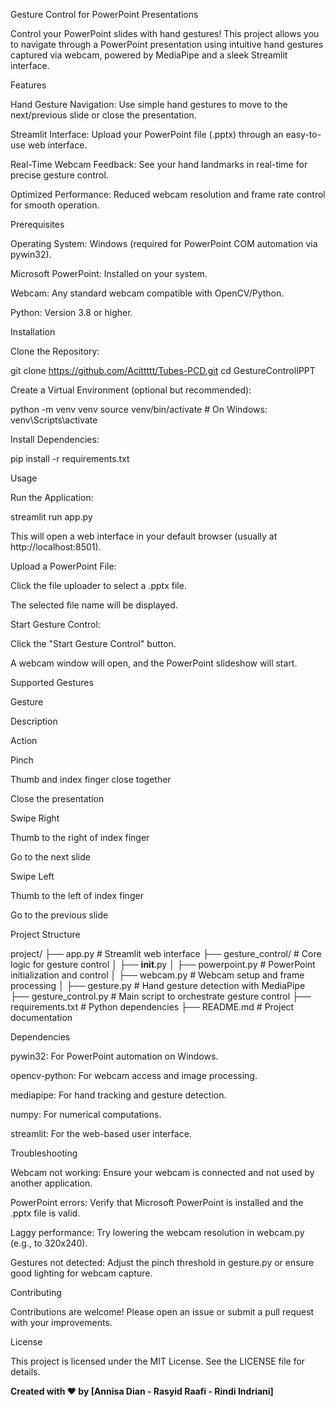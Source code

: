 Gesture Control for PowerPoint Presentations

Control your PowerPoint slides with hand gestures! This project allows you to navigate through a PowerPoint presentation using intuitive hand gestures captured via webcam, powered by MediaPipe and a sleek Streamlit interface.





Features





Hand Gesture Navigation: Use simple hand gestures to move to the next/previous slide or close the presentation.



Streamlit Interface: Upload your PowerPoint file (.pptx) through an easy-to-use web interface.



Real-Time Webcam Feedback: See your hand landmarks in real-time for precise gesture control.



Optimized Performance: Reduced webcam resolution and frame rate control for smooth operation.

Prerequisites





Operating System: Windows (required for PowerPoint COM automation via pywin32).



Microsoft PowerPoint: Installed on your system.



Webcam: Any standard webcam compatible with OpenCV/Python.



Python: Version 3.8 or higher.

Installation





Clone the Repository:

git clone https://github.com/Acittttt/Tubes-PCD.git cd GestureControlIPPT



Create a Virtual Environment (optional but recommended):

python -m venv venv
source venv/bin/activate  # On Windows: venv\Scripts\activate



Install Dependencies:

pip install -r requirements.txt

Usage





Run the Application:

streamlit run app.py

This will open a web interface in your default browser (usually at http://localhost:8501).



Upload a PowerPoint File:





Click the file uploader to select a .pptx file.



The selected file name will be displayed.



Start Gesture Control:





Click the "Start Gesture Control" button.



A webcam window will open, and the PowerPoint slideshow will start.

Supported Gestures







Gesture



Description



Action





Pinch



Thumb and index finger close together



Close the presentation





Swipe Right



Thumb to the right of index finger



Go to the next slide





Swipe Left



Thumb to the left of index finger



Go to the previous slide

Project Structure

project/
├── app.py                  # Streamlit web interface
├── gesture_control/        # Core logic for gesture control
│   ├── __init__.py
│   ├── powerpoint.py       # PowerPoint initialization and control
│   ├── webcam.py           # Webcam setup and frame processing
│   ├── gesture.py          # Hand gesture detection with MediaPipe
├── gesture_control.py      # Main script to orchestrate gesture control
├── requirements.txt        # Python dependencies
├── README.md               # Project documentation

Dependencies





pywin32: For PowerPoint automation on Windows.



opencv-python: For webcam access and image processing.



mediapipe: For hand tracking and gesture detection.



numpy: For numerical computations.



streamlit: For the web-based user interface.

Troubleshooting





Webcam not working: Ensure your webcam is connected and not used by another application.



PowerPoint errors: Verify that Microsoft PowerPoint is installed and the .pptx file is valid.



Laggy performance: Try lowering the webcam resolution in webcam.py (e.g., to 320x240).



Gestures not detected: Adjust the pinch threshold in gesture.py or ensure good lighting for webcam capture.

Contributing

Contributions are welcome! Please open an issue or submit a pull request with your improvements.

License

This project is licensed under the MIT License. See the LICENSE file for details.



**Created with ❤️ by [Annisa Dian - Rasyid Raafi - Rindi Indriani]**

